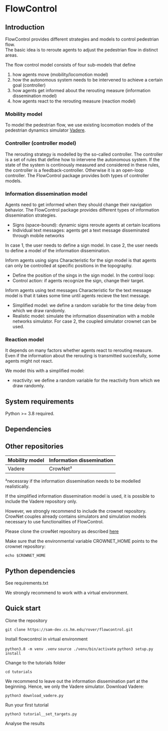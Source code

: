 # FlowControl

## Introduction

FlowControl provides different strategies and models to control pedestrian flow.  
The basic idea is to reroute agents to adjust the pedestrian flow in distinct areas.

The flow control model consists of four sub-models that define
1. how agents move (mobility/locomotion model)
2. how the autonomous system needs to be intervened to achieve a certain goal (controller)
3. how agents get informed about the rerouting measure (information dissemination model)
4. how agents react to the rerouting measure (reaction model)

### Mobility model 
To model the pedestrian flow, we use existing locomotion models of the pedestrian dynamics simulator [Vadere](https://gitlab.lrz.de/vadere/vadere).

### Controller (controller model)

The rerouting strategy is modelled by the so-called controller. 
The controller is a set of rules that define how to intervene the autonomous system.
If the state of the system is continously measured and considered in these rules, the controller is a feedback-controller.
Otherwise it is an open-loop controller.
The FlowControl package provides both types of controller models.

### Information dissemination model

Agents need to get informed when they should change their navigation behavior.
The FlowControl package provides different types of information dissemination strategies.

* Signs (space-bound): dynamic signs reroute agents at certain locations
* Individual text messages: agents get a text message disseminated through mobile networks

In case 1, the user needs to define a sign model.
In case 2, the user needs to define a model of the information dissemination.

Inform agents using signs
Characteristic for the sign model is that agents can only be controlled at specific positions in the topography.
* Define the position of the sings in the sign model.
In the control loop:
* Control action: if agents recognize the sign, change their target.

Inform agents using text messages
Characteristic for the text message model is that it takes some time until agents recieve the text message.

* Simplified model: we define a random variable for the time delay from which we draw randomly.
* Realistic model: simulate the information dissemination with a mobile networks simulator.
For case 2, the coupled simulator crownet can be used.

### Reaction model
It depends on many factors whether agents react to rerouting measure.
Even if the information about the rerouting is transmitted succesfully, some agents might not react.

We model this with a simplified model:
* reactivity: we define a random variable for the reactivity from which we draw randomly.

## System requirements
Python >= 3.8 required. 


## Dependencies

## Other repositories

| Mobility model | Information dissemination |
| ------ | ------ |
| Vadere  | CrowNet²  |

²necessray if the information dissemination needs to be modelled realistically.

If the simplified information dissemination model is used, it is possible to include the Vadere repository only.

However, we strongly recommend to include the crownet repository. 
CrowNet couples already contains simulators and simulation models necessary to use functionalities of FlowControl.

Please clone the crowNet repository as described [here](https://sam-dev.cs.hm.edu/rover/crownet)

Make sure that the environmental variable CROWNET_HOME points to the crownet repository:
```
echo $CROWNET_HOME
```

## Python dependencies

See requirements.txt

We strongly recommend to work with a virtual environment.

## Quick start
Clone the repository

`git clone https://sam-dev.cs.hm.edu/rover/flowcontrol.git`

Install flowcontrol in virtual environment 

`python3.8 -m venv .venv`
`source ./venv/bin/activate`
`python3 setup.py install`

Change to the tutorials folder

`cd tutorials`

We recommend to leave out the information dissemination part at the beginning. Hence, we only the Vadere simulator. Download Vadere:

`python3 download_vadere.py`

Run your first tutorial

`python3 tutorial__set_targets.py`

Analyse the results



